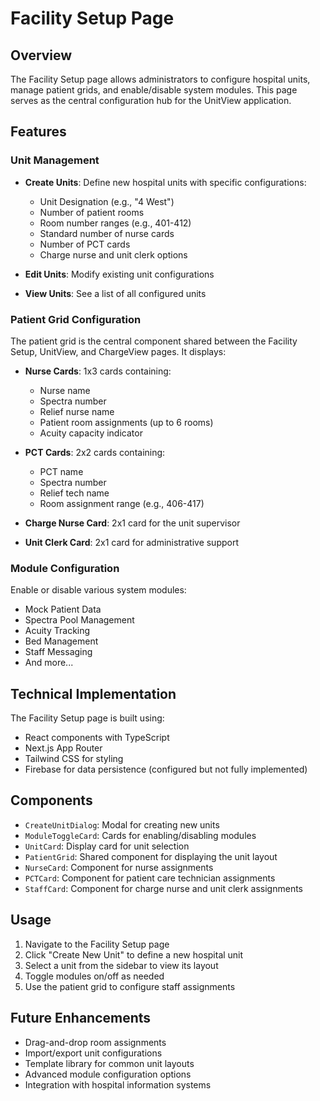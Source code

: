# Facility Setup Page

## Overview

The Facility Setup page allows administrators to configure hospital units, manage patient grids, and enable/disable system modules. This page serves as the central configuration hub for the UnitView application.

## Features

### Unit Management

- **Create Units**: Define new hospital units with specific configurations:
  - Unit Designation (e.g., "4 West")
  - Number of patient rooms
  - Room number ranges (e.g., 401-412)
  - Standard number of nurse cards
  - Number of PCT cards
  - Charge nurse and unit clerk options

- **Edit Units**: Modify existing unit configurations
- **View Units**: See a list of all configured units

### Patient Grid Configuration

The patient grid is the central component shared between the Facility Setup, UnitView, and ChargeView pages. It displays:

- **Nurse Cards**: 1x3 cards containing:
  - Nurse name
  - Spectra number
  - Relief nurse name
  - Patient room assignments (up to 6 rooms)
  - Acuity capacity indicator

- **PCT Cards**: 2x2 cards containing:
  - PCT name
  - Spectra number
  - Relief tech name
  - Room assignment range (e.g., 406-417)

- **Charge Nurse Card**: 2x1 card for the unit supervisor
- **Unit Clerk Card**: 2x1 card for administrative support

### Module Configuration

Enable or disable various system modules:
- Mock Patient Data
- Spectra Pool Management
- Acuity Tracking
- Bed Management
- Staff Messaging
- And more...

## Technical Implementation

The Facility Setup page is built using:
- React components with TypeScript
- Next.js App Router
- Tailwind CSS for styling
- Firebase for data persistence (configured but not fully implemented)

## Components

- `CreateUnitDialog`: Modal for creating new units
- `ModuleToggleCard`: Cards for enabling/disabling modules
- `UnitCard`: Display card for unit selection
- `PatientGrid`: Shared component for displaying the unit layout
- `NurseCard`: Component for nurse assignments
- `PCTCard`: Component for patient care technician assignments
- `StaffCard`: Component for charge nurse and unit clerk assignments

## Usage

1. Navigate to the Facility Setup page
2. Click "Create New Unit" to define a new hospital unit
3. Select a unit from the sidebar to view its layout
4. Toggle modules on/off as needed
5. Use the patient grid to configure staff assignments

## Future Enhancements

- Drag-and-drop room assignments
- Import/export unit configurations
- Template library for common unit layouts
- Advanced module configuration options
- Integration with hospital information systems